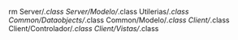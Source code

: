 rm Server/*.class Server/Modelo/*.class Utilerias/*.class Common/Dataobjects/*.class Common/Modelo/*.class Client/*.class Client/Controlador/*.class Client/Vistas/*.class 